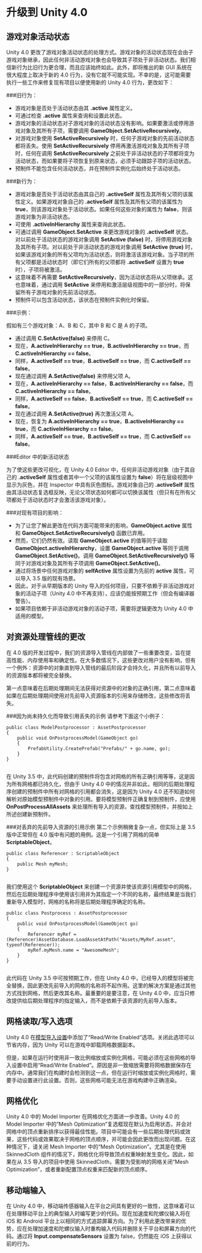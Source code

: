 升级到 Unity 4.0
===================================



游戏对象活动状态
-----------------------


Unity 4.0 更改了游戏对象活动状态的处理方式。游戏对象的活动状态现在会由子游戏对象继承，因此任何非活动游戏对象也会导致其子项处于非活动状态。我们相信新行为比旧行为更合理，而且应该始终如此。此外，即将推出的新 GUI 系统在很大程度上取决于新的 4.0 行为，没有它就不可能实现。不幸的是，这可能需要执行一些工作来修复现有项目以便使用新的 Unity 4.0 行为，更改如下：

###旧行为：


* 游戏对象是否处于活动状态由其 __.active__ 属性定义。
* 可通过检查 __.active__ 属性来查询和设置此状态。
* 游戏对象的活动状态对子游戏对象的活动状态没有影响。如果要激活或停用游戏对象及其所有子项，需要调用 __GameObject.SetActiveRecursively__。
* 对游戏对象使用 __SetActiveRecursively__ 时，任何子游戏对象的先前活动状态都将丢失。使用 __SetActiveRecursively__ 停用再激活游戏对象及其所有子项时，任何在调用 __SetActiveRecursively__ 之前处于非活动状态的子项都将变为活动状态，而如果要将子项恢复到原来状态，必须手动跟踪子项的活动状态。
* 预制件不能包含任何活动状态，并在预制件实例化后始终处于活动状态。

###新行为：


* 游戏对象是否处于活动状态由其自己的 __.activeSelf__ 属性及其所有父项的该属性定义。如果游戏对象自己的 __.activeSelf__ 属性及其所有父项的该属性为 __true__，则该游戏对象处于活动状态。如果任何这些对象的属性为 __false__，则该游戏对象为非活动状态。
* 可使用 __.activeInHierarchy__ 属性来查询此状态。
* 可通过调用 __GameObject.SetActive__ 来更改游戏对象的 __.activeSelf__ 状态。对以前处于活动状态的游戏对象调用 __SetActive (false)__ 时，将停用游戏对象及其所有子项。对以前处于非活动状态的游戏对象调用 __SetActive (true)__ 时，如果该游戏对象的所有父项均为活动状态，则将激活该游戏对象。当子项的所有父项都是活动状态时（即它们所有的父项都将 __.activeSelf__ 设置为 __true__ 时），子项将被激活。
* 这意味着不再需要 __SetActiveRecursively__，因为活动状态将从父项继承。这也意味着，通过调用 __SetActive__ 来停用和激活层级视图中的一部分时，将保留所有子游戏对象的先前活动状态。
* 预制件可以包含活动状态，该状态在预制件实例化时保留。

###示例：

假如有三个游戏对象：A、B 和 C，其中 B 和 C 是 A 的子项。

* 通过调用 __C.SetActive(false)__ 来停用 C。
* 现在，__A.activeInHierarchy == true__，__B.activeInHierarchy == true__，而 __C.activeInHierarchy == false__。
* 同样，__A.activeSelf == true__，__B.activeSelf == true__，而 __C.activeSelf == false__。
* 现在通过调用 __A.SetActive(false)__ 来停用父项 A。
* 现在，__A.activeInHierarchy == false__，__B.activeInHierarchy == false__，而 __C.activeInHierarchy == false__。
* 同样，__A.activeSelf == false__，__B.activeSelf == true__，而 __C.activeSelf == false__。
* 现在通过调用 __A.SetActive(true)__ 再次激活父项 A。
* 现在，恢复为 __A.activeInHierarchy == true__，__B.activeInHierarchy == true__，而 __C.activeInHierarchy == false__。
* 同样，__A.activeSelf == true__，__B.activeSelf == true__，而 __C.activeSelf == false__。

###Editor 中的新活动状态

为了使这些更改可视化，在 Unity 4.0 Editor 中，任何非活动游戏对象（由于其自己的 __.activeSelf__ 属性或者其中一个父项的该属性设置为 __false__）将在层级视图中显示为灰色，并在 Inspector 中具有灰色图标。游戏对象自己的 __.activeSelf__ 属性由其活动状态复选框反映，无论父项状态如何都可以切换该属性（但只有在所有父项都处于活动状态时才会激活该游戏对象）。

###对现有项目的影响：


* 为了让您了解此更改在代码方面可能带来的影响，__GameObject.active__ 属性和 __GameObject.SetActiveRecursively()__ 函数已弃用。
* 然而，它们仍然有效。读取 __GameObject.active__ 的值等同于读取 __GameObject.activeInHierarchy__，设置 __GameObject.active__ 等同于调用 __GameObject.SetActive()__。调用 __GameObject.SetActiveRecursively()__ 等同于对游戏对象及其所有子项调用 __GameObject.SetActive()__。
* 通过将场景中任何游戏对象的 __selfActive__ 属性设置为先前的 __active__ 属性，可以导入 3.5 版的现有场景。
* 因此，对于从早期版本的 Unity 导入的任何项目，只要不依赖于非活动游戏对象的活动子项（Unity 4.0 中不再支持），应该仍能按预期工作（但会有编译器警告）。
* 如果项目依赖于非活动游戏对象的活动子项，需要将逻辑更改为 Unity 4.0 中适用的模型。



对资源处理管线的更改
----------------------------------------


在 4.0 版的开发过程中，我们的资源导入管线在内部做了一些重要改变，旨在提高性能、内存使用率和确定性。在大多数情况下，这些更改对用户没有影响，但有一个例外：资源中的对象直到导入管线的最后阶段才会持久化，并且所有以前导入的资源版本都将被完全替换。

第一点意味着在后期处理期间无法获得对资源中的对象的正确引用，第二点意味着如果在后期处理期间使用对先前导入资源版本的引用来存储修改，这些修改将丢失。

###因为尚未持久化而导致引用丢失的示例
请参考下面这个小例子：



````
public class ModelPostprocessor : AssetPostprocessor
{
    public void OnPostprocessModel(GameObject go)
    {
        PrefabUtility.CreatePrefab("Prefabs/" + go.name, go);
    }
}


````

在 Unity 3.5 中，此代码创建的预制件将包含对网格的所有正确引用等等，这是因为所有网格都已持久化，但由于 Unity 4.0 中的情况并非如此，相同的后期处理程序创建的预制件中所有对网格的引用都会消失，这是因为 Unity 4.0 还不知道如何解析对原始模型预制件中对象的引用。要将模型预制件正确复制到预制件，应使用 __OnPostProcessAllAssets__ 来处理所有导入的资源，查找模型预制件，并按如上所述创建新预制件。


###对丢弃的先前导入资源的引用示例
第二个示例稍微复杂一点，但实际上是 3.5 版中正常但在 4.0 版中有问题的用例。这是一个引用了网格的简单 __ScriptableObject__。



````
public class Referencer : ScriptableObject
{
    public Mesh myMesh;	
} 


````

我们使用这个 __ScriptableObject__ 来创建一个资源并使该资源引用模型中的网格，然后在后期处理程序中使用该引用并为其指定一个不同的名称，最终结果是当我们重新导入模型时，网格的名称将是后期处理程序确定的名称。



````
public class Postprocess : AssetPostprocessor
{
	public void OnPostprocessModel(GameObject go)
	{
		Referencer myRef = (Referencer)AssetDatabase.LoadAssetAtPath("Assets/MyRef.asset", typeof(Referencer));
		myRef.myMesh.name = "AwesomeMesh";
	}
}


````

此代码在 Unity 3.5 中可按预期工作，但在 Unity 4.0 中，已经导入的模型将被完全替换，因此更改先前导入的网格的名称将不起作用。这里的解决方案是通过其他方式找到网格，然后更改其名称。最重要的是要注意，在 Unity 4.0 中，应当只修改提供给后期处理程序的指定输入，而不是依赖于该资源的先前导入版本。



网格读取/写入选项
----------------------


Unity 4.0 在[模型导入设置](class-FBXImporter.html)中添加了“Read/Write Enabled”选项。关闭此选项可以节省内存，因为 Unity 可以在游戏中卸载网格数据副本。

但是，如果在运行时使用非一致比例缩放或实例化网格，可能必须在这些网格的导入设置中启用“Read/Write Enabled”。原因是非一致缩放需要将网格数据保存在内存中。通常我们在构建时会检测到这一点，但在运行时缩放或实例化网格时，需要手动设置进行此设置。否则，这些网格可能无法在游戏构建中正确渲染。

网格优化
-----------------


Unity 4.0 中的 Model Importer 在网格优化方面进一步改善。Unity 4.0 的 Model Importer 中的“Mesh Optimization”复选框现在默认为启用状态，并会对网格中的顶点重新排序以获得最佳性能。项目中可能会有一些后期处理代码或效果，这些代码或效果取决于网格的顶点顺序，并可能会因此更改而出现问题。在这种情况下，请关闭 Mesh Importer 中的“Mesh Optimization”。尤其是在使用 SkinnedCloth 组件的情况下，网格优化将导致顶点权重映射发生变化。因此，如果在从 3.5 导入的项目中使用 SkinnedCloth，需要为受影响的网格关闭“Mesh Optimization”，或者重新配置顶点权重来匹配新的顶点顺序。

移动端输入
------------


在 Unity 4.0 中，移动端传感器输入在平台之间具有更好的一致性，这意味着可以在处理移动平台上的典型输入时编写更少的代码。现在加速度和陀螺仪输入将在 iOS 和 Android 平台上以相同的方式追踪屏幕方向。为了利用此更改带来的优势，应在处理加速度和陀螺仪输入时重构输入代码并删除关于平台和屏幕方向的代码。通过将 __Input.compensateSensors__ 设置为 false，仍然能在 iOS 上获得以前的行为。
